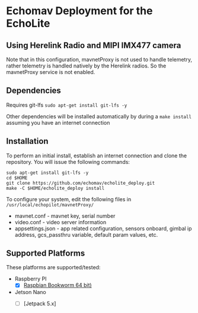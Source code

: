 # Echomav Deployment for the EchoLite
## Using Herelink Radio and MIPI IMX477 camera

Note that in this configuration, mavnetProxy is not used to handle telemetry, rather telemetry is handled natively by the Herelink radios. So the mavnetProxy service is not enabled.

## Dependencies

Requires git-lfs
```sudo apt-get install git-lfs -y```

Other dependencies will be installed automatically by during a `make install` assuming you have an internet connection  

## Installation

To perform an initial install, establish an internet connection and clone the repository.
You will issue the following commands:
```
sudo apt-get install git-lfs -y
cd $HOME
git clone https://github.com/echomav/echolite_deploy.git
make -C $HOME/echolite_deploy install
```

To configure your system, edit the following files in `/usr/local/echopilot/mavnetProxy/`  
- mavnet.conf - mavnet key, serial number    
- video.conf - video server information  
- appsettings.json - app related configuration, sensors onboard, gimbal ip address, gcs_passthru variable, default param values, etc.  

## Supported Platforms
These platforms are supported/tested:


 * Raspberry PI
   - [x] [Raspbian Bookworm 64 bit)](https://www.raspberrypi.org/downloads/raspbian/)
 * Jetson Nano
   - [ ] [Jetpack 5.x]

